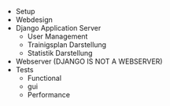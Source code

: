 <ul>
  <li>Setup</li>
  <li>Webdesign</li>
  <li>Django Application Server<br>
  <ul>
    <li>User Management</li>
    <li>Trainigsplan Darstellung</li>
    <li>Statistik Darstellung</li>
    </ul>
  </li>
  <li>Webserver (DJANGO IS NOT A WEBSERVER)</li>
  <li>Tests
    <ul>
      <li> Functional</li>
      <li>gui</li>
      <li>Performance</li>
    </ul></li>
  

</ul>
